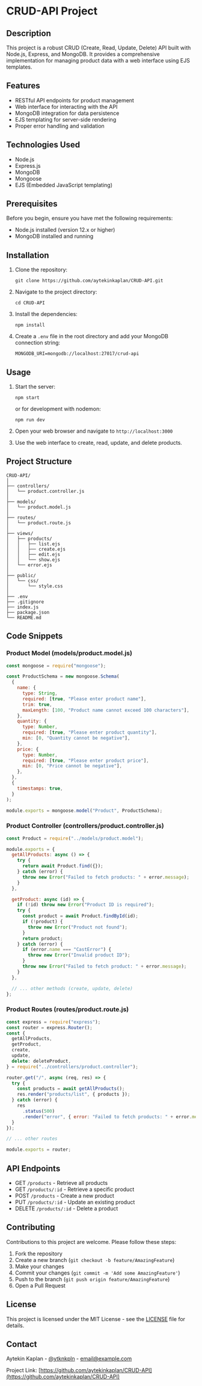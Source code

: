 # CRUD-API Project

## Description

This project is a robust CRUD (Create, Read, Update, Delete) API built with Node.js, Express, and MongoDB. It provides a comprehensive implementation for managing product data with a web interface using EJS templates.

## Features

- RESTful API endpoints for product management
- Web interface for interacting with the API
- MongoDB integration for data persistence
- EJS templating for server-side rendering
- Proper error handling and validation

## Technologies Used

- Node.js
- Express.js
- MongoDB
- Mongoose
- EJS (Embedded JavaScript templating)

## Prerequisites

Before you begin, ensure you have met the following requirements:

- Node.js installed (version 12.x or higher)
- MongoDB installed and running

## Installation

1. Clone the repository:

   ```
   git clone https://github.com/aytekinkaplan/CRUD-API.git
   ```

2. Navigate to the project directory:

   ```
   cd CRUD-API
   ```

3. Install the dependencies:

   ```
   npm install
   ```

4. Create a `.env` file in the root directory and add your MongoDB connection string:
   ```
   MONGODB_URI=mongodb://localhost:27017/crud-api
   ```

## Usage

1. Start the server:

   ```
   npm start
   ```

   or for development with nodemon:

   ```
   npm run dev
   ```

2. Open your web browser and navigate to `http://localhost:3000`

3. Use the web interface to create, read, update, and delete products.

## Project Structure

```
CRUD-API/
│
├── controllers/
│   └── product.controller.js
│
├── models/
│   └── product.model.js
│
├── routes/
│   └── product.route.js
│
├── views/
│   ├── products/
│   │   ├── list.ejs
│   │   ├── create.ejs
│   │   ├── edit.ejs
│   │   └── show.ejs
│   └── error.ejs
│
├── public/
│   └── css/
│       └── style.css
│
├── .env
├── .gitignore
├── index.js
├── package.json
└── README.md
```

## Code Snippets

### Product Model (models/product.model.js)

```javascript
const mongoose = require("mongoose");

const ProductSchema = new mongoose.Schema(
  {
    name: {
      type: String,
      required: [true, "Please enter product name"],
      trim: true,
      maxLength: [100, "Product name cannot exceed 100 characters"],
    },
    quantity: {
      type: Number,
      required: [true, "Please enter product quantity"],
      min: [0, "Quantity cannot be negative"],
    },
    price: {
      type: Number,
      required: [true, "Please enter product price"],
      min: [0, "Price cannot be negative"],
    },
  },
  {
    timestamps: true,
  }
);

module.exports = mongoose.model("Product", ProductSchema);
```

### Product Controller (controllers/product.controller.js)

```javascript
const Product = require("../models/product.model");

module.exports = {
  getAllProducts: async () => {
    try {
      return await Product.find({});
    } catch (error) {
      throw new Error("Failed to fetch products: " + error.message);
    }
  },

  getProduct: async (id) => {
    if (!id) throw new Error("Product ID is required");
    try {
      const product = await Product.findById(id);
      if (!product) {
        throw new Error("Product not found");
      }
      return product;
    } catch (error) {
      if (error.name === "CastError") {
        throw new Error("Invalid product ID");
      }
      throw new Error("Failed to fetch product: " + error.message);
    }
  },

  // ... other methods (create, update, delete)
};
```

### Product Routes (routes/product.route.js)

```javascript
const express = require("express");
const router = express.Router();
const {
  getAllProducts,
  getProduct,
  create,
  update,
  delete: deleteProduct,
} = require("../controllers/product.controller");

router.get("/", async (req, res) => {
  try {
    const products = await getAllProducts();
    res.render("products/list", { products });
  } catch (error) {
    res
      .status(500)
      .render("error", { error: "Failed to fetch products: " + error.message });
  }
});

// ... other routes

module.exports = router;
```

## API Endpoints

- GET `/products` - Retrieve all products
- GET `/products/:id` - Retrieve a specific product
- POST `/products` - Create a new product
- PUT `/products/:id` - Update an existing product
- DELETE `/products/:id` - Delete a product

## Contributing

Contributions to this project are welcome. Please follow these steps:

1. Fork the repository
2. Create a new branch (`git checkout -b feature/AmazingFeature`)
3. Make your changes
4. Commit your changes (`git commit -m 'Add some AmazingFeature'`)
5. Push to the branch (`git push origin feature/AmazingFeature`)
6. Open a Pull Request

## License

This project is licensed under the MIT License - see the [LICENSE](LICENSE) file for details.

## Contact

Aytekin Kaplan - [@ytknkpln](https://twitter.com/ytknkpln) - email@example.com

Project Link: [https://github.com/aytekinkaplan/CRUD-API](https://github.com/aytekinkaplan/CRUD-API)
